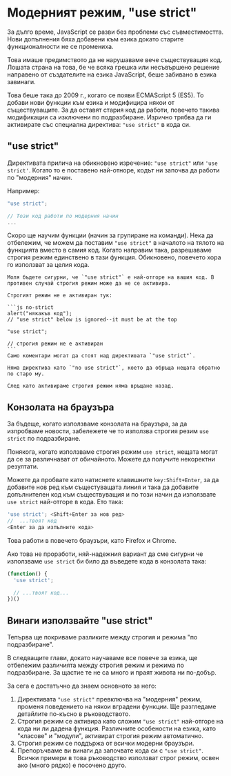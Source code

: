 # Модерният режим, "use strict"

За дълго време, JavaScript се разви без проблеми със съвместимостта. Нови допълнения бяха добавени към езика докато старите функционалности не се промениха.

Това имаше предимството да не нарушаваме вече съществуващия код. Лошата страна на това, бе че всяка грешка или несъвършено решение направено от създателите на езика JavaScript, беше забивано в езика завинаги.

Това беше така до 2009 г., когато се появи ECMAScript 5 (ES5). То добави нови функции към езика и модифицира някои от съществуващите. За да оставят стария код да работи, повечето такива модификации са изключени по подразбиране. Изрично трябва да ги активирате със специална директива: `"use strict"` в кода си.

## "use strict"

Директивата прилича на обикновено изречение: `"use strict"` или `'use strict'`. Когато то е поставено най-отноре, кодът ни започва да работи по "модерния" начин.

Например:

```js
"use strict";

// Този код работи по модерния начин
...
```

Скоро ще научим функции (начин за групиране на команди). Нека да отбележим, че можем да поставим `"use strict"` в началото на тялото на функцията вместо в самия код. Когато направим така, разрешаваме строгия режим единствено в тази функция. Обикновено, повечето хора го използват за целия кода.

````warn header="Ensure that \"use strict\" is at the top"
Моля бъдете сигурни, че `"use strict"` е най-отгоре на вашия код. В противен случай строгия режим може да не се активира.

Строгият режим не е активиран тук:

```js no-strict
alert("някакъв код");
// "use strict" below is ignored--it must be at the top

"use strict";

// строгия режим не е активиран
```
Само коментари могат да стоят над директивата `"use strict"`.

````

```warn header="Няма начин да отменяте директивата \"use strict\""
Няма директива като `"no use strict"`, което да обръща нещата обратно по старо му.

След като активираме строгия режим няма връщане назад.
```

## Конзолата на браузъра

За бъдеще, когато използваме конзолата на браузъра, за да изпробваме новости, забележете че то използва строгия резим `use strict` по подразбиране.

Понякога, когато използваме строгия режим `usе strict`, нещата могат да се за различнават от обичайното. Можете да получите некоректни резултати.

Можете да пробвате като натиснете клавишните `key:Shift+Enter`, за да добавите нов ред към същестуващата линия и така да добавите допълнителен код към съществуващия и по този начин да използвате `use strict` най-отгоре в кода. Ето така:

```js
'use strict'; <Shift+Enter за нов ред>
//  ...твоят код
<Enter за да изпълните кода>
```

Това работи в повечето браузъри, като Firefox и Chrome.

Ако това не проработи, няй-надежния вариант да сме сигурни че използваме `use strict` би било да въведете кода в конзолата така:

```js
(function() {
  'use strict';

  // ...твоят код...
})()
```

## Винаги използвайте "use strict"

Тепърва ще покриваме разликите между строгия и режима "по подразбиране".

В следващите глави, докато научаваме все повече за езика, ще отбележим различията между строгия режим и режима по подразбиране. За щастие те не са много и праят живота ни по-добър.

За сега е достатъчно да знаем основното за него:

1. Директивата `"use strict"` превключва на "модерния" режим, променя поведението на някои вградени функции. Ще разгледаме детайлите по-късно в ръководството.
2. Строгия режим се активира като сложим `"use strict"` най-отгоре на кода ни ли дадена функция. Различните особености на езика, като "класове" и "модули", активират строгия режим автоматично.
3. Строгия режим се поддържа от всички модерни браузъри.
4. Препоръчваме ви винаги да започвате кода си с `"use strict"`. Всички примери в това ръководство използват строг режим, освен ако (много рядко) е посочено друго.
